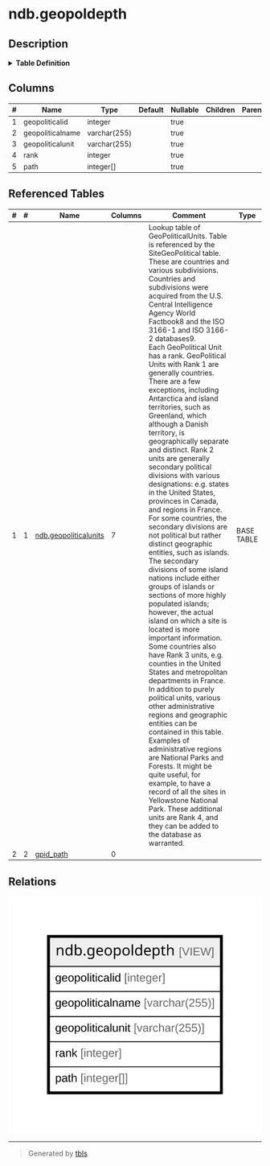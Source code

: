 # ndb.geopoldepth

## Description

<details>
<summary><strong>Table Definition</strong></summary>

```sql
CREATE VIEW geopoldepth AS (
 WITH RECURSIVE gpid_path AS (
         SELECT gp_1.geopoliticalid,
            (gp_1.geopoliticalid)::text AS gpid
           FROM ndb.geopoliticalunits gp_1
          WHERE (gp_1.rank = 1)
        UNION ALL
         SELECT gpu_1.geopoliticalid,
            concat(gpa.gpid, ',', gpu_1.geopoliticalid) AS concat
           FROM (ndb.geopoliticalunits gpu_1
             JOIN gpid_path gpa ON ((gpa.geopoliticalid = gpu_1.highergeopoliticalid)))
        )
 SELECT gp.geopoliticalid,
    gpu.geopoliticalname,
    gpu.geopoliticalunit,
    gpu.rank,
    (string_to_array(gp.gpid, ','::text))::integer[] AS path
   FROM (gpid_path gp
     JOIN ndb.geopoliticalunits gpu ON ((gpu.geopoliticalid = gp.geopoliticalid)))
  ORDER BY gp.geopoliticalid
)
```

</details>

## Columns

| # | Name             | Type         | Default | Nullable | Children | Parents | Comment |
| - | ---------------- | ------------ | ------- | -------- | -------- | ------- | ------- |
| 1 | geopoliticalid   | integer      |         | true     |          |         |         |
| 2 | geopoliticalname | varchar(255) |         | true     |          |         |         |
| 3 | geopoliticalunit | varchar(255) |         | true     |          |         |         |
| 4 | rank             | integer      |         | true     |          |         |         |
| 5 | path             | integer[]    |         | true     |          |         |         |

## Referenced Tables

| # | # | Name                                              | Columns | Comment                                                                                                                                                                                                                                                                                                                                                                                                                                                                                                                                                                                                                                                                                                                                                                                                                                                                                                                                                                                                                                                                                                                                                                                                                                                                                                                                                                                                                                                                                                                                                                                        | Type       |
| - | - | ------------------------------------------------- | ------- | ---------------------------------------------------------------------------------------------------------------------------------------------------------------------------------------------------------------------------------------------------------------------------------------------------------------------------------------------------------------------------------------------------------------------------------------------------------------------------------------------------------------------------------------------------------------------------------------------------------------------------------------------------------------------------------------------------------------------------------------------------------------------------------------------------------------------------------------------------------------------------------------------------------------------------------------------------------------------------------------------------------------------------------------------------------------------------------------------------------------------------------------------------------------------------------------------------------------------------------------------------------------------------------------------------------------------------------------------------------------------------------------------------------------------------------------------------------------------------------------------------------------------------------------------------------------------------------------------- | ---------- |
| 1 | 1 | [ndb.geopoliticalunits](ndb.geopoliticalunits.md) | 7       | Lookup table of GeoPoliticalUnits. Table is referenced by the SiteGeoPolitical table. These are countries and various subdivisions. Countries and subdivisions were acquired from the U.S. Central Intelligence Agency World Factbook8 and the ISO 3166-1 and ISO 3166-2 databases9.<br>Each GeoPolitical Unit has a rank. GeoPolitical Units with Rank 1 are generally countries. There are a few exceptions, including Antarctica and island territories, such as Greenland, which although a Danish territory, is geographically separate and distinct. Rank 2 units are generally secondary political divisions with various designations: e.g. states in the United States, provinces in Canada, and regions in France. For some countries, the secondary divisions are not political but rather distinct geographic entities, such as islands. The secondary divisions of some island nations include either groups of islands or sections of more highly populated islands; however, the actual island on which a site is located is more important information. Some countries also have Rank 3 units, e.g. counties in the United States and metropolitan departments in France. In addition to purely political units, various other administrative regions and geographic entities can be contained in this table. Examples of administrative regions are National Parks and Forests. It might be quite useful, for example, to have a record of all the sites in Yellowstone National Park. These additional units are Rank 4, and they can be added to the database as warranted. | BASE TABLE |
| 2 | 2 | [gpid_path](gpid_path.md)                         | 0       |                                                                                                                                                                                                                                                                                                                                                                                                                                                                                                                                                                                                                                                                                                                                                                                                                                                                                                                                                                                                                                                                                                                                                                                                                                                                                                                                                                                                                                                                                                                                                                                                |            |

## Relations

![er](ndb.geopoldepth.svg)

---

> Generated by [tbls](https://github.com/k1LoW/tbls)